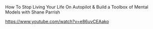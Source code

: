 
How To Stop Living Your Life On Autopilot & Build a Toolbox of Mental Models with Shane Parrish

https://www.youtube.com/watch?v=e86uvCEAako 


